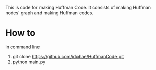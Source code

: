 This is code for making Huffman Code.
It consists of making Huffman nodes' graph and making Huffman codes.

# How to
in command line
1. git clone https://github.com/idohae/HuffmanCode.git
2. python main.py
